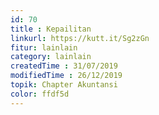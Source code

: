 ```yaml
---
id: 70
title : Kepailitan
linkurl: https://kutt.it/Sg2zGn
fitur: lainlain
category: lainlain
createdTime : 31/07/2019
modifiedTime : 26/12/2019
topik: Chapter Akuntansi
color: ffdf5d
---
```

